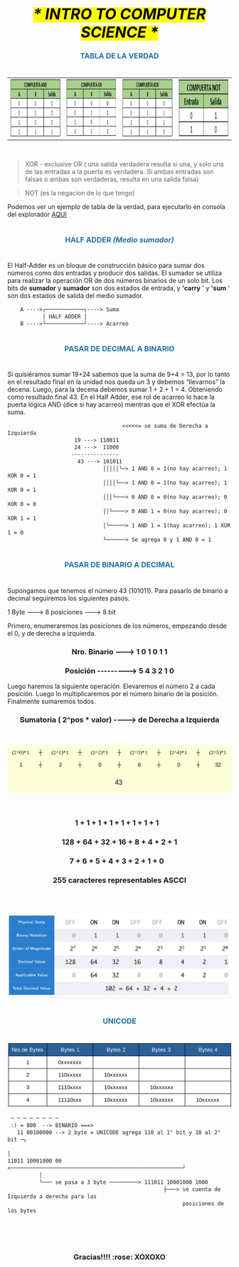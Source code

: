 <h1 align='center'></h1>
<h1 align='center'><mark><i><big>*   INTRO TO COMPUTER SCIENCE   *</big></i></mark></h1>

<H3 align='center' style='color:#2471A3' >TABLA DE LA VERDAD</H3>  
<h1 align='center'></h1>


<table cellpadding='0' cellspacing='0' border='0'>
<tr>
<td><img src="/scr/MI-Foundations/00-IntroToCS/TablaAND.png" alt="AND" width="240" height="130"/></td>
<td><img src="/scr/MI-Foundations/00-IntroToCS/TablaOR.png" alt="OR" width="240" height="130"/></td>
<td><img src="/scr/MI-Foundations/00-IntroToCS/TablaXOR.png" alt="XOR" width="240" height="130"/></td>
<td><img src="/scr/MI-Foundations/00-IntroToCS/TablaNOT.png" alt="NOT" width="240" height="130"/></td>
</tr>
</table>
<br>

> XOR - exclusive OR ( una salida verdadera resulta si una, y solo una de las entradas a la puerta es verdadera. Si ambas entradas son falsas o ambas son verdaderas, resulta en una salida falsa)

> NOT (es la negacion de lo que tengo)

Podemos ver un ejemplo de tabla de la verdad, para ejecutarlo en consola del explorador [AQUI](https://github.com/Kapelu/Henry-FullStackDeveloper/blob/main/Modulo1-Foundations/00-IntroToCS/homework/01%20-%20TablaVerdad.js)

<h1 align='center'></h1>
<H3 align='center' style='color:#2471A3' >HALF ADDER <i>(Medio sumador)</i></H3>
<h1 align='center'></h1>

El Half-Adder es un bloque de construcción básico para sumar dos números como dos entradas y producir dos salidas. El sumador se utiliza para realizar la operación OR de dos números binarios de un solo bit. Los bits de **sumador** y **sumador** son dos estados de entrada, y **'carry** ' y **'sum** ' son dos estados de salida del medio sumador.

        A ---->┌────────────┐----> Suma
	           │ HALF ADDER │
	    B ---->└────────────┘----> Acarreo	  

<h1 align='center'></h1>
<H3 align='center' style='color:#2471A3' >PASAR DE DECIMAL A BINARIO</H3>  
<h1 align='center'></h1>

Si quisiéramos sumar 19+24 sabemos que la suma de 9+4 = 13, por lo tanto en el resultado final en la unidad nos queda un 3 y debemos “llevarnos” la decena. Luego, para la decena debemos sumar 1 + 2 + 1 = 4. Obteniendo como resultado final 43.
En el Half Adder, ese rol de acarreo lo hace la puerta lógica AND (dice si hay acarreo) mientras que el XOR efectúa la suma.

                                        <<<<<= se suma de Derecha a Izquierda
                         19 ---> 110011
                         24 --->  11000
                        ---------------
                          43 ---> 101011
                                  │││││└─> 1 AND 0 = 1(no hay acarreo); 1 XOR 0 = 1
                                  ││││└──> 1 AND 0 = 1(no hay acarreo); 1 XOR 0 = 1
                                  │││└───> 0 AND 0 = 0(no hay acarreo); 0 XOR 0 = 0
                                  ││└────> 0 AND 1 = 0(no hay acarreo); 0 XOR 1 = 1
                                  │└─────> 1 AND 1 = 1(hay acarreo); 1 XOR 1 = 0
                                  └──────> Se agrega 0 y 1 AND 0 = 1


<h1 align='center'></h1>
<H3 align='center' style='color:#2471A3' >PASAR DE BINARIO A DECIMAL</H3>
<h1 align='center'></h1>

Supongamos que tenemos el número 43 (101011). Para pasarlo de binario a decimal seguiremos los siguientes pasos.

1 Byte ---> 8 posiciones ---> 8 bit

Primero, enumeraremos las posiciones de los números, empezando desde el 0, y de derecha
a izquierda.
<H3 align='center'>Nro. Binario ---> 1 0 1 0 1 1</H5>
<H3 align='center'>Posición ---------> 5 4 3 2 1 0</H5>
             
             

Luego haremos la siguiente operación. Elevaremos el número 2 a cada posición. Luego lo multiplicaremos por el número binario de la posición. Finalmente sumaremos todos.

<H3 align='center'>Sumatoria ( 2^pos * valor) ----> de Derecha a Izquierda</H5>
<br>
                   
![](/scr/MI-Foundations/00-IntroToCS/binarioAdecimal.jpg)      

<br>           
               
<H3 align='center'>1  +  1 +  1 +  1 + 1 + 1 + 1 + 1⠀</H5>
<H3 align='center'>128 + 64 + 32 + 16 + 8 + 4 + 2 + 1</H5>
<H3 align='center'>7  +  6 +  5 +  4 + 3 + 2 + 1 + 0⠀</H5>
<H3 align='center'>255 caracteres representables ASCCI</H5>
<br>
<br>

![](/scr/MI-Foundations/00-IntroToCS/binario.png)

<h1 align='center'></h1>
<H3 align='center' style='color:#2471A3' >UNICODE</H3>
<h1 align='center'></h1>
 

![](/scr/MI-Foundations/00-IntroToCS/unicode.jpg)

     ─ ─ ─ ─ ─ ─ ─ ─
     :) = 800  --> BINARIO ===> 
       11 00100000 --> 2 byte = UNICODE agrega 110 al 1° bit y 10 al 2° bit ─┐
                                                                             │   
    11011 10001000 00 <──────────────────────────────────────────────────────┘
              │
              └─── se pasa a 3 byte ─────────> 111011 10001000 1000 
                                                     ├───> se cuenta de Izquierda a derecha para las 
                                                           posiciones de los bytes
<br/> 
<br/> 
<h1 align='center'></h1>
<h3 align="center">Gracias!!!!  :rose:   XOXOXO

